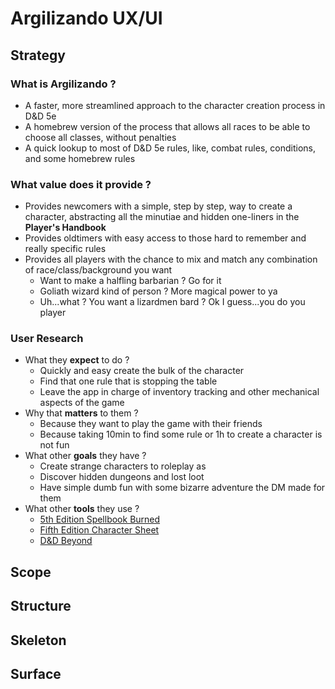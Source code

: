 # Argilizando UX/UI

## Strategy

### What is Argilizando ?

* A faster, more streamlined approach to the character creation process in D&D 5e
* A homebrew version of the process that allows all races to be able to choose all classes, without penalties
* A quick lookup to most of D&D 5e rules, like, combat rules, conditions, and some homebrew rules

### What value does it provide ?

* Provides newcomers with a simple, step by step, way to create a character, abstracting all the minutiae and hidden one-liners in the **Player's Handbook**
* Provides oldtimers with easy access to those hard to remember and really specific rules
* Provides all players with the chance to mix and match any combination of race/class/background you want
  * Want to make a halfling barbarian ? Go for it
  * Goliath wizard kind of person ? More magical power to ya
  * Uh...what ? You want a lizardmen bard ? Ok I guess...you do you player
  
### User Research

* What they **expect** to do ?
  * Quickly and easy create the bulk of the character
  * Find that one rule that is stopping the table
  * Leave the app in charge of inventory tracking and other mechanical aspects of the game
* Why that **matters** to them ?
  * Because they want to play the game with their friends
  * Because taking 10min to find some rule or 1h to create a character is not fun
* What other **goals** they have ?
  * Create strange characters to roleplay as
  * Discover hidden dungeons and lost loot
  * Have simple dumb fun with some bizarre adventure the DM made for them
* What other **tools** they use ?
  * [5th Edition Spellbook Burned](https://play.google.com/store/apps/details?id=dsb.android.spelllistburned&hl=en)
  * [Fifth Edition Character Sheet](https://play.google.com/store/apps/details?id=com.wgkammerer.testgui.basiccharactersheet.app&hl=en)
  * [D&D Beyond](https://www.dndbeyond.com/)
  
## Scope

## Structure

## Skeleton

## Surface

